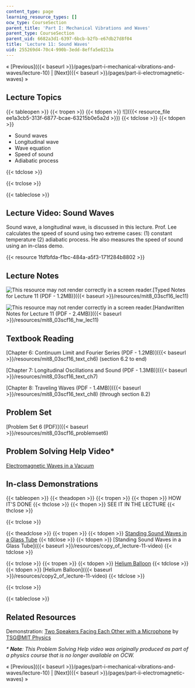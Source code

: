 ```yaml
---
content_type: page
learning_resource_types: []
ocw_type: CourseSection
parent_title: 'Part I: Mechanical Vibrations and Waves'
parent_type: CourseSection
parent_uid: 6682a3d1-6397-6bcb-b2fb-e67db27d8f04
title: 'Lecture 11: Sound Waves'
uid: 255269d4-70c4-990b-3edd-8effa5e8213a
---
```


« [Previous]({{< baseurl >}}/pages/part-i-mechanical-vibrations-and-waves/lecture-10) | [Next]({{< baseurl >}}/pages/part-ii-electromagnetic-waves) »

Lecture Topics
--------------

{{< tableopen >}}
{{< tropen >}}
{{< tdopen >}}
![]({{< resource_file ee1a3cb5-313f-6877-bcae-63215b0e5a2d >}})
{{< tdclose >}}
{{< tdopen >}}


*   Sound waves
*   Longitudinal wave
*   Wave equation
*   Speed of sound
*   Adiabatic process


{{< tdclose >}}

{{< trclose >}}

{{< tableclose >}}

Lecture Video: Sound Waves
--------------------------

Sound wave, a longitudinal wave, is discussed in this lecture. Prof. Lee calculates the speed of sound using two extreme cases: (1) constant temperature (2) adiabatic process. He also measures the speed of sound using an in-class demo.

{{< resource 1fdfbfda-f1bc-484a-a5f3-171f284b8802 >}}

Lecture Notes
-------------

![This resource may not render correctly in a screen reader.](/images/inacessible.gif)[Typed Notes for Lecture 11 (PDF - 1.2MB)]({{< baseurl >}}/resources/mit8_03scf16_lec11)

![This resource may not render correctly in a screen reader.](/images/inacessible.gif)[Handwritten Notes for Lecture 11 (PDF - 2.4MB)]({{< baseurl >}}/resources/mit8_03scf16_hw_lec11)

Textbook Reading
----------------

[Chapter 6: Continuum Limit and Fourier Series (PDF - 1.2MB)]({{< baseurl >}}/resources/mit8_03scf16_text_ch6) (section 6.2 to end) 

[Chapter 7: Longitudinal Oscillations and Sound (PDF - 1.3MB)]({{< baseurl >}}/resources/mit8_03scf16_text_ch7) 

[Chapter 8: Traveling Waves (PDF - 1.4MB)]({{< baseurl >}}/resources/mit8_03scf16_text_ch8) (through section 8.2) 

Problem Set
-----------

[Problem Set 6 (PDF)]({{< baseurl >}}/resources/mit8_03scf16_problemset6)

Problem Solving Help Video\*
----------------------------

[Electromagnetic Waves in a Vacuum](/courses/res-8-005-vibrations-and-waves-problem-solving-fall-2012/pages/problem-solving-videos/electromagnetic-waves-in-a-vacuum-1)

In-class Demonstrations
-----------------------

{{< tableopen >}}
{{< theadopen >}}
{{< tropen >}}
{{< thopen >}}
HOW IT'S DONE
{{< thclose >}}
{{< thopen >}}
SEE IT IN THE LECTURE
{{< thclose >}}

{{< trclose >}}

{{< theadclose >}}
{{< tropen >}}
{{< tdopen >}}
[Standing Sound Waves in a Glass Tube](http://tsgphysics.mit.edu/front/?page=demo.php&letnum=C%2052&show=0)
{{< tdclose >}}
{{< tdopen >}}
[Standing Sound Waves in a Glass Tube]({{< baseurl >}}/resources/copy_of_lecture-11-video)
{{< tdclose >}}

{{< trclose >}}
{{< tropen >}}
{{< tdopen >}}
[Helium Balloon](http://tsgphysics.mit.edu/front/?page=demo.php&letnum=C%2048&show=0)
{{< tdclose >}}
{{< tdopen >}}
[Helium Balloon]({{< baseurl >}}/resources/copy2_of_lecture-11-video)
{{< tdclose >}}

{{< trclose >}}

{{< tableclose >}}

Related Resources
-----------------

Demonstration: [Two Speakers Facing Each Other with a Microphone](http://tsgphysics.mit.edu/front/?page=demo.php&letnum=C%2053&show=0) by [TSG@MIT Physics](http://tsgphysics.mit.edu/front/)

_\* **Note**: This Problem Solving Help video was originally produced as part of a physics course that is no longer available on OCW._

« [Previous]({{< baseurl >}}/pages/part-i-mechanical-vibrations-and-waves/lecture-10) | [Next]({{< baseurl >}}/pages/part-ii-electromagnetic-waves) »